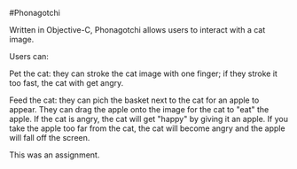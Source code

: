 #Phonagotchi

Written in Objective-C, Phonagotchi allows users to interact with a cat image.

Users can: 

Pet the cat: they can stroke the cat image with one finger; if they stroke it too fast, the cat with get angry.

Feed the cat: they can pich the basket next to the cat for an apple to appear. 
              They can drag the apple onto the image for the cat to "eat" the apple.
              If the cat is angry, the cat will get "happy" by giving it an apple.
              If you take the apple too far from the cat, the cat will become angry and the apple will fall off the screen.

This was an assignment.
